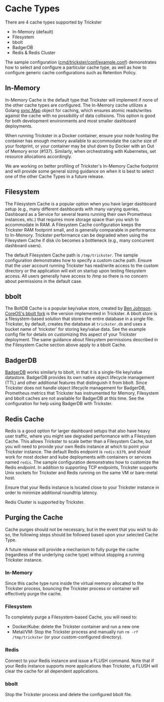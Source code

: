# Cache Types

There are 4 cache types supported by Trickster

* In-Memory (default)
* Filesystem 
* bbolt
* BadgerDB 
* Redis & Redis Cluster

The sample configuration ([cmd/trickster/conf/example.conf](../cmd/trickster/conf/example.conf)) demonstrates how to select and configure a particular cache type, as well as how to configure generic cache configurations such as Retention Policy.

## In-Memory

In-Memory Cache is the default type that Trickster will implement if none of the other cache types are configured. The In-Memory cache utilizes a Golang [sync.Map](https://godoc.org/sync#Map) object for caching, which ensures atomic reads/writes against the cache with no possibility of data collisions. This option is good for both development environments and most smaller dashboard deployments.

When running Trickster in a Docker container, ensure your node hosting the container has enough memory available to accommodate the cache size of your footprint, or your container may be shut down by Docker with an Out of Memory error (#137). Similarly, when orchestrating with Kubernetes, set resource allocations accordingly.

We are working on better profiling of Trickster's In-Memory Cache footprint and will provide some general sizing guidance on when it is best to select one of the other Cache Types in a future release.

## Filesystem

The Filesystem Cache is a popular option when you have larger dashboard setup (e.g., many different dashboards with many varying queries, Dashboard as a Service for several teams running their own Prometheus instances, etc.) that requires more storage space than you wish to accommodate in RAM. A Filesystem Cache configuration keeps the Trickster RAM footprint small, and is generally comparable in performance to In-Memory. Trickster performance can be degraded when using the Filesystem Cache if disk i/o becomes a bottleneck (e.g., many concurrent dashboard users).

The default Filesystem Cache path is `/tmp/trickster`. The sample configuration demonstrates how to specify a custom cache path. Ensure that the user account running Trickster has read/write access to the custom directory or the application will exit on startup upon testing filesystem access. All users generally have access to /tmp so there is no concern about permissions in the default case.

## bbolt

The BoltDB Cache is a popular key/value store, created by [Ben Johnson](https://github.com/benbjohnson). [CoreOS's bbolt fork](https://github.com/etcd-io/bbolt) is the version implemented in Trickster. A bbolt store is a filesystem-based solution that stores the entire database in a single file. Trickster, by default, creates the database at `trickster.db` and uses a bucket name of 'trickster' for storing key/value data. See the example config file for details on customizing this aspect of your Trickster deployment. The same guidance about filesystem permissions described in the Filesystem Cache section above apply to a bbolt Cache.

## BadgerDB

[BadgerDB](https://github.com/dgraph-io/badger) works similarly to bbolt, in that it is a single-file key/value datastore. BadgerDB provides its own native object lifecycle management (TTL) and other additional features that distinguish it from bbolt. Since Trickster does not handle object lifecycle management for BadgerDB, Prometheus metrics that Trickster has instrumented for Memory, Filesystem and bbolt caches are not available for BadgerDB at this time. See the configuration for help using BadgerDB with Trickster.


## Redis Cache

Redis is a good option for larger dashboard setups that also have heavy user traffic, where you might see degraded performance with a Filesystem Cache. This allows Trickster to scale better than a Filesystem Cache, but you will need to provide your own Redis instance at which to point your Trickster instance. The default Redis endpoint is `redis:6379`, and should work for most docker and kube deployments with containers or services named `redis`. The sample configuration demonstrates how to customize the Redis endpoint. In addition to supporting TCP endpoints, Trickster supports Unix sockets for Trickster and Redis running on the same VM or bare-metal host.

Ensure that your Redis instance is located close to your Trickster instance in order to minimize additional roundtrip latency.

Redis Cluster is supported by Trickster. 

## Purging the Cache

Cache purges should not be necessary, but in the event that you wish to do so, the following steps should be followed based upon your selected Cache Type.

A future release will provide a mechanism to fully purge the cache (regardless of the underlying cache type) without stopping a running Trickster instance.

### In-Memory

Since this cache type runs inside the virtual memory allocated to the Trickster process, bouncing the Trickster process or container will effectively purge the cache.

### Filesystem

To completely purge a Filesystem-based Cache, you will need to:

* Docker/Kube: delete the Trickster container and run a new one
* Metal/VM: Stop the Trickster process and manually run `rm -rf /tmp/trickster` (or your custom-configured directory).

### Redis

Connect to your Redis instance and issue a FLUSH command. Note that if your Redis instance supports more applications than Trickster, a FLUSH will clear the cache for all dependent applications.

### bbolt

Stop the Trickster process and delete the configured bbolt file.
